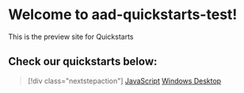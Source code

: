 # Welcome to aad-quickstarts-test!

This is the preview site for Quickstarts

## Check our quickstarts below:

> [!div class="nextstepaction"]
> [JavaScript](quickstarts/active-directory-javascriptspa.md)
> [Windows Desktop](quickstarts/active-directory-windesktop.md)

